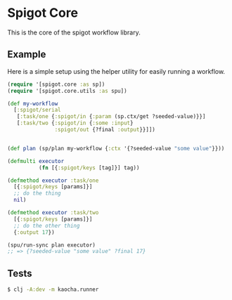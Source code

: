 # Spigot Core

This is the core of the spigot workflow library.

## Example

Here is a simple setup using the helper utility for easily running a workflow.

```clojure
(require '[spigot.core :as sp])
(require '[spigot.core.utils :as spu])

(def my-workflow
  [:spigot/serial
   [:task/one {:spigot/in {:param (sp.ctx/get ?seeded-value)}}]
   [:task/two {:spigot/in {:some :input}
               :spigot/out {?final :output}}]])


(def plan (sp/plan my-workflow {:ctx '{?seeded-value "some value"}}))

(defmulti executor
          (fn [{:spigot/keys [tag]}] tag))

(defmethod executor :task/one
  [{:spigot/keys [params]}]
  ;; do the thing
  nil)

(defmethod executor :task/two
  [{:spigot/keys [params]}]
  ;; do the other thing
  {:output 17})

(spu/run-sync plan executor)
;; => {?seeded-value "some value" ?final 17}
```

## Tests

```bash
$ clj -A:dev -m kaocha.runner 
```

